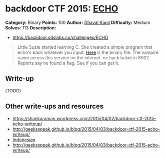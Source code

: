# backdoor CTF 2015: [ECHO](https://backdoor.sdslabs.co/challenges/ECHO)

**Category:** Binary
**Points:** 100
**Author:** [Dhaval Kapil](https://backdoor.sdslabs.co/users/vampire)
**Difficulty:** Medium
**Solves:** 113
**Description:** 

* <https://backdoor.sdslabs.co/challenges/ECHO>

> Little Suzie started learning C. She created a simple program that echo's back whatever you input. [Here](http://hack.bckdr.in/ECHO/echo) is the binary file. The vampire came across this service on the internet. nc hack.bckdr.in 8002. Reports say he found a flag. See if you can get it.

## Write-up

(TODO)

## Other write-ups and resources

* <https://shankaraman.wordpress.com/2015/04/02/backdoor-ctf-2015-echo-writeup/>
* <http://geeksspeak.github.io/blog/2015/04/03/backdoor-ctf-2015-echo-writeup/>
* [Indonesian](https://docs.google.com/document/d/1kaoFGEtSO2X7SJYs7JRsHJXVXyuJ1SheRl-qcPCmo3s/edit)
* <http://geeksspeak.github.io/blog/2015/04/03/backdoor-ctf-2015-echo-writeup/>
